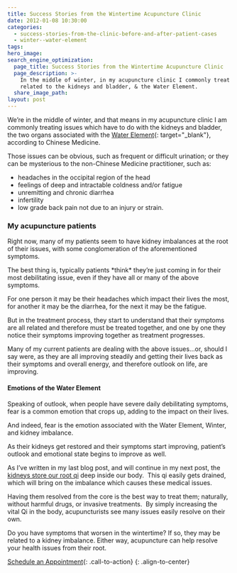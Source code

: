 ```yaml
---
title: Success Stories from the Wintertime Acupuncture Clinic
date: 2012-01-08 10:30:00
categories:
  - success-stories-from-the-clinic-before-and-after-patient-cases
  - winter--water-element
tags:
hero_image:
search_engine_optimization:
  page_title: Success Stories from the Wintertime Acupuncture Clinic
  page_description: >-
    In the middle of winter, in my acupuncture clinic I commonly treat issues
    related to the kidneys and bladder, & the Water Element.
  share_image_path:
layout: post
---
```


We’re in the middle of winter, and that means in my acupuncture clinic I am commonly treating issues which have to do with the kidneys and bladder, the two organs associated with the [Water Element](/2017/12/31/water-element-its-depths-will-keep-you-balanced-in-winter/){: target="_blank"}, according to Chinese Medicine.

Those issues can be obvious, such as frequent or difficult urination; or they can be mysterious to the non-Chinese Medicine practitioner, such as:

* headaches in the occipital region of the head
* feelings of deep and intractable coldness and/or fatigue
* unremitting and chronic diarrhea
* infertility
* low grade back pain not due to an injury or strain.

### My acupuncture patients

Right now, many of my patients seem to have kidney imbalances at the root of their issues, with some conglomeration of the aforementioned symptoms.&nbsp;

The best thing is, typically patients \*think\* they’re just coming in for their most debilitating issue, even if they have all or many of the above symptoms.&nbsp;

For one person it may be their headaches which impact their lives the most, for another it may be the diarrhea, for the next it may be the fatigue. &nbsp;

But in the treatment process, they start to understand that their symptoms are all related and therefore must be treated together, and one by one they notice their symptoms improving together as treatment progresses.&nbsp;

Many of my current patients are dealing with the above issues…or, should I say were, as they are all improving steadily and getting their lives back as their symptoms and overall energy, and therefore outlook on life, are improving.

#### Emotions of the Water Element

Speaking of outlook, when people have severe daily debilitating symptoms, fear is a common emotion that crops up, adding to the impact on their lives.&nbsp;

And indeed, fear is the emotion associated with the Water Element, Winter, and kidney imbalance.&nbsp;

As their kidneys get restored and their symptoms start improving, patient’s outlook and emotional state begins to improve as well.

As I’ve written in my last blog post, and will continue in my next post, the [kidneys store our root qi](http://www.wisdomwaysacupuncture.com/2017/12/29/is-your-jing-depleted/) deep inside our body.&nbsp; This qi easily gets drained, which will bring on the imbalance which causes these medical issues.&nbsp;

Having them resolved from the core is the best way to treat them; naturally, without harmful drugs, or invasive treatments.&nbsp; By simply increasing the vital Qi in the body, acupuncturists see many issues easily resolve on their own.

Do you have symptoms that worsen in the wintertime? If so, they may be related to a kidney imbalance. Either way, acupuncture can help resolve your health issues from their root.

[Schedule an Appointment](/make-an-appointment/){: .call-to-action}
{: .align-to-center}